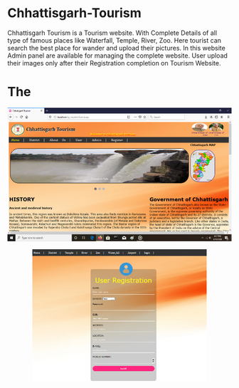 # Chhattisgarh-Tourism
Chhattisgarh Tourism is a Tourism website. With Complete Details of all type of famous places like Waterfall, Temple, River, Zoo. Here tourist can search the best place for wander and upload their pictures. In this website Admin panel are available for managing the complete website. User upload their images only after their Registration completion on Tourism Website.

# The 
<p align="center">
  <img  height='300' src="https://github.com/SumanKaiwart/cg_tourism/blob/master/cgTourismOutput/home.png">
 </p>
 <p align="center">
  <img  height='300' src="https://github.com/SumanKaiwart/cg_tourism/blob/master/cgTourismOutput/userRegistation.png">
 </p>
